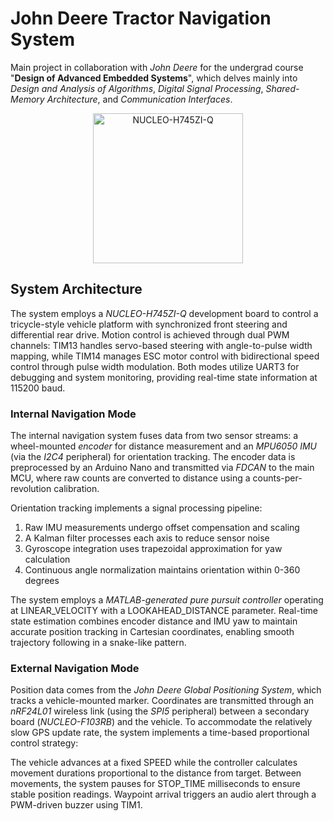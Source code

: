 # John Deere Tractor Navigation System

Main project in collaboration with *John Deere* for the undergrad course "**Design of Advanced Embedded Systems**", which delves mainly into *Design and Analysis of Algorithms*, *Digital Signal Processing*, *Shared-Memory Architecture*, and *Communication Interfaces*.

<p align="center">
  <img src="https://github.com/user-attachments/assets/ba551d48-1bdb-434d-bece-047efd1e78cd" alt = "NUCLEO-H745ZI-Q" width="240" height="240"/>
</p>

## System Architecture

The system employs a *NUCLEO-H745ZI-Q* development board to control a tricycle-style vehicle platform with synchronized front steering and differential rear drive. Motion control is achieved through dual PWM channels: TIM13 handles servo-based steering with angle-to-pulse width mapping, while TIM14 manages ESC motor control with bidirectional speed control through pulse width modulation. Both modes utilize UART3 for debugging and system monitoring, providing real-time state information at 115200 baud. 

### Internal Navigation Mode

The internal navigation system fuses data from two sensor streams: a wheel-mounted *encoder* for distance measurement and an *MPU6050 IMU* (via the *I2C4* peripheral) for orientation tracking. The encoder data is preprocessed by an Arduino Nano and transmitted via *FDCAN* to the main MCU, where raw counts are converted to distance using a counts-per-revolution calibration. 

Orientation tracking implements a signal processing pipeline:

1. Raw IMU measurements undergo offset compensation and scaling
2. A Kalman filter processes each axis to reduce sensor noise
3. Gyroscope integration uses trapezoidal approximation for yaw calculation
4. Continuous angle normalization maintains orientation within 0-360 degrees

The system employs a *MATLAB-generated pure pursuit controller* operating at LINEAR_VELOCITY with a LOOKAHEAD_DISTANCE parameter. Real-time state estimation combines encoder distance and IMU yaw to maintain accurate position tracking in Cartesian coordinates, enabling smooth trajectory following in a snake-like pattern.

### External Navigation Mode

Position data comes from the *John Deere Global Positioning System*, which tracks a vehicle-mounted marker. Coordinates are transmitted through an *nRF24L01* wireless link (using the *SPI5* peripheral) between a secondary board (*NUCLEO-F103RB*) and the vehicle. To accommodate the relatively slow GPS update rate, the system implements a time-based proportional control strategy:

The vehicle advances at a fixed SPEED while the controller calculates movement durations proportional to the distance from target. Between movements, the system pauses for STOP_TIME milliseconds to ensure stable position readings. Waypoint arrival triggers an audio alert through a PWM-driven buzzer using TIM1.
